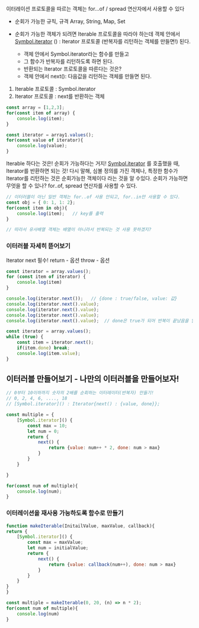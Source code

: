이터레이션 프로토콜을 따르는 객체는 for...of  / spread  연산자에서 사용할 수 있다
- 순회가 가능한 규칙, 규격
Array, String, Map, Set


- 순회가 가능한 객체가 되려면 Iterable 프로토콜을 따라야 하는데 객체 안에서 [Symbol.iterator]() () : Iterator 프로토콜 (반복자를 리턴하는 객체를 만들면!) 된다.
	- 객체 안에서 Symbol.iterator라는 함수를 만들고
	- 그 함수가 반복자를 리턴하도록 하면 된다.
	- 반환되는 Iterator 프로토콜을 따른다는 것은?
	- 객체 안에서 next(): 다음값을 리턴하는 객체를 만들면 된다.

1) Iterable 프로토콜 : Symbol.iterator
2) Iterator 프로토콜 : next를 반환하는 객체

```js
const array = [1,2,3];
for(const item of array) {
	console.log(item);
}

const iterator = array1.values();
for(const value of iterator){
	console.log(value);
}
```

Iterable 하다는 것은! 순회가 가능하다는 거지!
[Symbol.iterator]() 를 호출했을 때, Iterator를 반환하면 되는 것!
다시 말해, 심볼 정의를 가진 객체나, 특정한 함수가 Iterator를 리턴하는 것은 순회가능한 객체이다 라는 것을 알 수있다.
순회가 가능하면 무엇을 할 수 있나? for..of, spread 연산자를 사용할 수 있다.

```js
// 이터러블이 아닌 일반 객체는 for..of 사용 안되고, for..in만 사용할 수 있다.
const obj = { 0: 1, 1: 2};
for(const item in obj){
	console.log(item);   // key를 출력
}

// 따라서 유사배열 객체는 배열이 아니라서 반복되는 것 사용 못하겠지?
```


### 이터러블 자세히 뜯어보기
Iterator 
next 필수! 
return - 옵션
throw - 옵션

```js
const iterator = array.values();
for (const item of iterator) {
	console.log(item)
}

console.log(iterator.next());   // {done : true/false, value: 값}
console.log(iterator.next().value);
console.log(iterator.next().value);
console.log(iterator.next().value);
console.log(iterator.next().value);  // done은 true가 되어 반복이 끝났음을 알 수 있다. 
```

```js
const iterator = array.values();
while (true) {
	const item = iterator.next();
	if(item.done) break;
	console.log(item.value);
}

```

## 이터러블 만들어보기 - 나만의 이터러블을 만들어보자!
```js
// 0부터 10이하까지 숫자의 2배를 순회하는 이터레이터(반복자) 만들기!
// 0, 2, 4, 6, ...., 18
// [Symbol.iterator]() : Iterator{next() : {value, done}};

const multiple = {
	[Symbol.iterator]() {
		const max = 10;
		let num = 0;
		return {
			next() {
				return {value: num++ * 2, done: num > max}
			}
		}
	}

}

for(const num of multiple){
	console.log(num);
}
```

### 이터레이션을 재사용 가능하도록 함수로 만들기
```js
function makeIterable(InitailValue, maxValue, callback){
return {
	[Symbol.iterator]() {
		const max = maxValue;
		let num = initialValue;
		return {
			next() {
				return {value: callback(num++), done: num > max}
			}
		}
	}
}
}

const multiple = makeIterable(0, 20, (n) => n * 2);
for(const num of multiple){
	console.log(num)
}

```